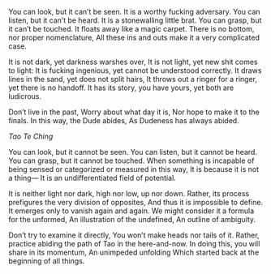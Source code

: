 You can look, but it can’t be seen.
It is a worthy fucking adversary.
You can listen, but it can’t be heard.
It is a stonewalling little brat.
You can grasp, but it can’t be touched.
It floats away like a magic carpet.
There is no bottom, nor proper nomenclature,
All these ins and outs make it a very complicated case.

It is not dark, yet darkness warshes over,
It is not light, yet new shit comes to light:
It is fucking ingenious, yet cannot be understood correctly.
It draws lines in the sand, yet does not split hairs,
It throws out a ringer for a ringer, yet there is no handoff.
It has its story, you have yours, yet both are ludicrous.

Don’t live in the past,
Worry about what day it is,
Nor hope to make it to the finals.
In this way, the Dude abides,
As Dudeness has always abided.

*Tao Te Ching*

You can look, but it cannot be seen.
You can listen, but it cannot be heard.
You can grasp, but it cannot be touched.
When something is incapable of being sensed or categorized or measured in this way,
It is because it is not a thing—
It is an undifferentiated field of potential.

It is neither light nor dark, high nor low, up nor down.
Rather, its process prefigures the very division of opposites,
And thus it is impossible to define.
It emerges only to vanish again and again.
We might consider it a formula for the unformed,
An illustration of the undefined,
An outline of ambiguity.

Don’t try to examine it directly,
You won’t make heads nor tails of it.
Rather, practice abiding the path of Tao in the here-and-now.
In doing this, you will share in its momentum,
An unimpeded unfolding
Which started back at the beginning of all things.